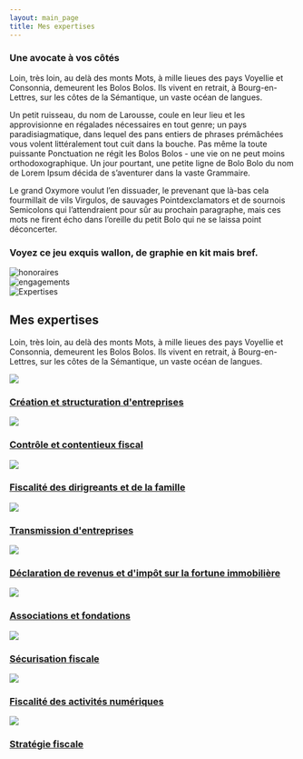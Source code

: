 ```yaml
---
layout: main_page
title: Mes expertises
---
```

<div class="row text-justify dark">
  <div class="col-md-5 p-5">
    <h3>Une avocate à vos côtés</h3>
    <p>Loin, très loin, au delà des monts Mots, à mille lieues des pays Voyellie et Consonnia, demeurent les Bolos Bolos. Ils vivent en retrait, à Bourg-en-Lettres, sur les côtes de la Sémantique, un vaste océan de langues.</p>
    <p>Un petit ruisseau, du nom de Larousse, coule en leur lieu et les approvisionne en régalades nécessaires en tout genre; un pays paradisiagmatique, dans lequel des pans entiers de phrases prémâchées vous volent littéralement tout cuit dans la bouche. Pas même la toute puissante Ponctuation ne régit les Bolos Bolos - une vie on ne peut moins orthodoxographique. Un jour pourtant, une petite ligne de Bolo Bolo du nom de Lorem Ipsum décida de s’aventurer dans la vaste Grammaire.</p>
    <p>Le grand Oxymore voulut l’en dissuader, le prevenant que là-bas cela fourmillait de vils Virgulos, de sauvages Pointdexclamators et de sournois Semicolons qui l’attendraient pour sûr au prochain paragraphe, mais ces mots ne firent écho dans l’oreille du petit Bolo qui ne se laissa point déconcerter.</p>
    <h3>Voyez ce jeu exquis wallon, de graphie en kit mais bref.</h3>
  </div>
  <div class="col-md-2 p-5">
    <div class="row">
      <div class="col-6 col-sm-6 col-md-12 pb-3">
        <img src="{{ site.baseurl }}/images/honoraires.svg" alt="honoraires">
      </div>
      <div class="col-6 col-sm-6 col-md-12">
        <img src="{{ site.baseurl }}/images/engagements.svg" alt="engagements">
      </div>
    </div>
  </div>
  <div class="col-md-5 p-0">
    <img src="{{ site.baseurl }}/images/giammarco-boscaro-zeH-ljawHtg-unsplash-crop.jpg" alt="Expertises" class="content-picture">
  </div>
</div>
<div class="row text-justify">
  <div class="col-md-3"></div>
  <div class="col-md-6 p-4">
    <h2 class="text-right">Mes expertises</h2>
    <p>Loin, très loin, au delà des monts Mots, à mille lieues des pays Voyellie et Consonnia, demeurent les Bolos Bolos. Ils vivent en retrait, à Bourg-en-Lettres, sur les côtes de la Sémantique, un vaste océan de langues.</p>
  </div>
  <div class="col-md-3"></div>
</div>
<div class="row p-md-5 m-md-5">
  <div class="col-lg-4 col-md-6 box creation align-middle p-5">
    <a href="{{ site.baseurl }}/expertises/creation_structuration_entreprises.html">
      <img src="{{ site.baseurl }}/images/Creation et structuration d entreprise.svg">
      <h3 class="pt-3">Création et structuration d'entreprises</h3>
    </a>
  </div>
  <div class="col-lg-4 col-md-6 box controle align-middle p-5">
    <a href="{{ site.baseurl }}/expertises/controle_contentieux_fiscal.html">
      <img src="{{ site.baseurl }}/images/Controle et contentieux fiscal.svg">
      <h3 class="pt-3">Contrôle et contentieux fiscal</h3>
    </a>
  </div>
  <div class="col-lg-4 col-md-6 box dirigeants align-middle p-5">
    <a href="{{ site.baseurl }}/expertises/fiscalite_dirigeants_famille.html">
      <img src="{{ site.baseurl }}/images/Fiscalite des dirigeants et de la famille.svg">
      <h3 class="pt-3">Fiscalité des dirigreants et de la famille</h3>
    </a>
  </div>
  <div class="col-lg-4 col-md-6 box transmission align-middle p-5">
    <a href="{{ site.baseurl }}/expertises/transmission_entreprises.html">
      <img src="{{ site.baseurl }}/images/Transmission dâentreprise.svg">
      <h3 class="pt-3">Transmission d'entreprises</h3>
    </a>
  </div>
  <div class="col-lg-4 col-md-6 box declaration align-middle p-5">
    <a href="{{ site.baseurl }}/expertises/declarations_revenus_ifi.html">
      <img src="{{ site.baseurl }}/images/Declarations de revenus et impot sur la fortune immobilier.svg">
      <h3 class="pt-3">Déclaration de revenus et d'impôt sur la fortune immobilière</h3>
    </a>
  </div>
  <div class="col-lg-4 col-md-6 box associations align-middle p-5">
    <a href="{{ site.baseurl }}/expertises/associations_et_fondations.html">
      <img src="{{ site.baseurl }}/images/Associations.svg">
      <h3 class="pt-3">Associations et fondations</h3>
    </a>
  </div>
  <div class="col-lg-4 col-md-6 box securisation align-middle p-5">
    <a href="{{ site.baseurl }}/expertises/securisation_fiscale.html">
      <img src="{{ site.baseurl }}/images/picto securisation@2x.png">
      <h3 class="pt-3">Sécurisation fiscale</h3>
    </a>
  </div>
  <div class="col-lg-4 col-md-6 box fiscalite align-middle p-5">
    <a href="{{ site.baseurl }}/expertises/fiscalite_activites_numeriques">
      <img src="{{ site.baseurl }}/images/picto fiscalite 4.0@2x.png">
      <h3 class="pt-3">Fiscalité des activités numériques</h3>
    </a>
  </div>
  <div class="col-lg-4 col-md-6 box strategie align-middle p-5">
    <a href="{{ site.baseurl }}/expertises/strategie_fiscale.html">
      <img src="{{ site.baseurl }}/images/picto strategie ficale@2x.png">
      <h3 class="pt-3">Stratégie fiscale</h3>
    </a>
  </div>
</div>